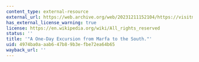 ```yaml
---
content_type: external-resource
external_url: https://web.archive.org/web/20231211152104/https://visitmarfa.com/visit/page/west-texas-road-trips
has_external_license_warning: true
license: https://en.wikipedia.org/wiki/All_rights_reserved
status: ''
title: '"A One-Day Excursion from Marfa to the South."'
uid: 4974ba0a-aab6-47b8-9b3e-fbe72ea64b65
wayback_url: ''
---
```

